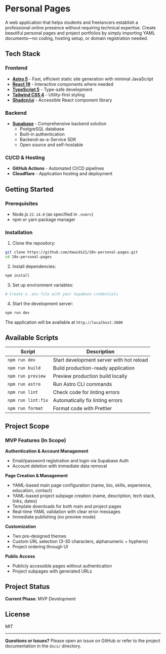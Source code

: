 # Personal Pages

A web application that helps students and freelancers establish a professional online presence without requiring
technical expertise. Create beautiful personal pages and project portfolios by simply importing YAML documents—no
coding, hosting setup, or domain registration needed.

## Tech Stack

### Frontend

- **[Astro 5](https://astro.build/)** - Fast, efficient static site generation with minimal JavaScript
- **[React 19](https://react.dev/)** - Interactive components where needed
- **[TypeScript 5](https://www.typescriptlang.org/)** - Type-safe development
- **[Tailwind CSS 4](https://tailwindcss.com/)** - Utility-first styling
- **[Shadcn/ui](https://ui.shadcn.com/)** - Accessible React component library

### Backend

- **[Supabase](https://supabase.com/)** - Comprehensive backend solution
    - PostgreSQL database
    - Built-in authentication
    - Backend-as-a-Service SDK
    - Open source and self-hostable

### CI/CD & Hosting

- **GitHub Actions** - Automated CI/CD pipelines
- **Cloudflare** - Application hosting and deployment

## Getting Started

### Prerequisites

- Node.js `22.14.0` (as specified in `.nvmrc`)
- npm or yarn package manager

### Installation

1. Clone the repository:

```bash
git clone https://github.com/dawids21/10x-personal-pages.git
cd 10x-personal-pages
```

2. Install dependencies:

```bash
npm install
```

3. Set up environment variables:

```bash
# Create a .env file with your Supabase credentials
```

4. Start the development server:

```bash
npm run dev
```

The application will be available at `http://localhost:3000`

## Available Scripts

| Script             | Description                              |
|--------------------|------------------------------------------|
| `npm run dev`      | Start development server with hot reload |
| `npm run build`    | Build production-ready application       |
| `npm run preview`  | Preview production build locally         |
| `npm run astro`    | Run Astro CLI commands                   |
| `npm run lint`     | Check code for linting errors            |
| `npm run lint:fix` | Automatically fix linting errors         |
| `npm run format`   | Format code with Prettier                |

## Project Scope

### MVP Features (In Scope)

**Authentication & Account Management**

- Email/password registration and login via Supabase Auth
- Account deletion with immediate data removal

**Page Creation & Management**

- YAML-based main page configuration (name, bio, skills, experience, education, contact)
- YAML-based project subpage creation (name, description, tech stack, links, dates)
- Template downloads for both main and project pages
- Real-time YAML validation with clear error messages
- Immediate publishing (no preview mode)

**Customization**

- Two pre-designed themes
- Custom URL selection (3-30 characters, alphanumeric + hyphens)
- Project ordering through UI

**Public Access**

- Publicly accessible pages without authentication
- Project subpages with generated URLs

## Project Status

**Current Phase**: MVP Development

## License

MIT

---

**Questions or Issues?** Please open an issue on GitHub or refer to the project documentation in the `docs/` directory.